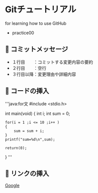 # Gitチュートリアル
for learning how to use GitHub
- practice00

## :memo: コミットメッセージ
- １行目　　：コミットする変更内容の要約
- ２行目　　：空行
- ３行目以降：変更理由や詳細内容

## :iphone: コードの挿入
'''java:for文
#include <stdio.h>

int main(void)
{
    int i;
    int sum = 0;

    for(i = 1 ;i <= 10 ;i++ )
    {
        sum = sum + i;
    }
    printf("sum=%d\n",sum);

    return(0);
}
'''

## :link: リンクの挿入
[Google](https://www.google.co.jp/)
